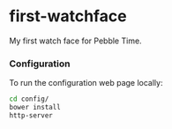 # first-watchface

My first watch face for Pebble Time.

### Configuration

To run the configuration web page locally:

```bash
cd config/
bower install
http-server
```